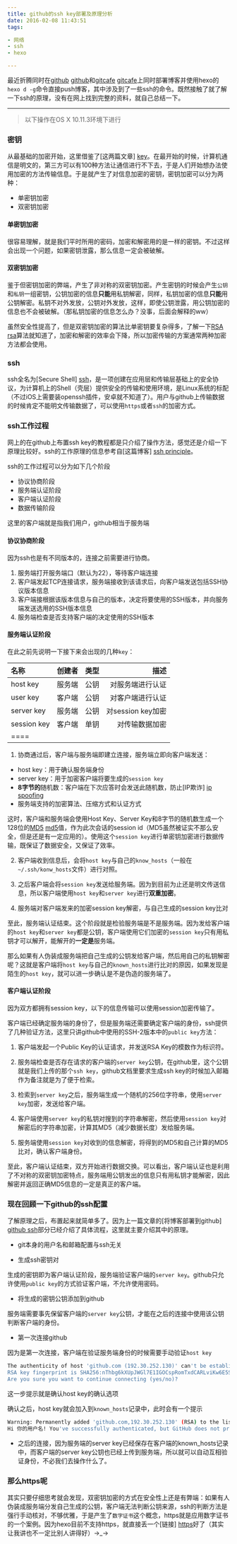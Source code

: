 ```yaml
---
title: github的ssh key部署及原理分析
date: 2016-02-08 11:43:51
tags: 

- 网络
- ssh
- hexo

---
```


最近折腾同时在[github] [github]和[gitcafe] [gitcafe]上同时部署博客并使用hexo的`hexo d -g`命令直接push博客，其中涉及到了一些ssh的命令。既然接触了就了解一下ssh的原理，没有在网上找到完整的资料，就自己总结一下。
<!--more-->

---

> 以下操作在OS X 10.11.3环境下进行

### 密钥

从最基础的加密开始，这里借鉴了[这两篇文章] [key]。在最开始的时候，计算机通信是明文的，第三方可以有100种方法让通信进行不下去，于是人们开始想办法使用加密的方法传输信息。于是就产生了对信息加密的密钥，密钥加密可以分为两种：

- 单密钥加密
- 双密钥加密

#### 单密钥加密

很容易理解，就是我们平时所用的密码，加密和解密用的是一样的密钥。不过这样会出现一个问题，如果密钥泄露，那么信息一定会被破解。

#### 双密钥加密

鉴于但密钥加密的弊端，产生了非对称的双密钥加密。产生密钥的时候会产生`公钥`和`私钥`一组密钥，公钥加密的信息**只能**用私钥解密，同样，私钥加密的信息**只能**用公钥解密。私钥不对外发放，公钥对外发放，这样，即使公钥泄露，用公钥加密的信息也不会被破解。（那私钥加密的信息怎么办？没事，后面会解释的ww）

虽然安全性提高了，但是双密钥加密的算法比单密钥要复杂得多，了解一下[RSA] [rsa]算法就知道了，加密和解密的效率会下降，所以加密传输的方案通常两种加密方法都会使用。

### ssh

ssh全名为[Secure Shell] [ssh]，是一项创建在应用层和传输层基础上的安全协议，为计算机上的Shell（壳层）提供安全的传输和使用环境，是Linux系统的标配（不过iOS上需要装openssh插件，安卓就不知道了）。用户与github上传输数据的时候肯定不能明文传输数据了，可以使用`https`或者`ssh`的加密方式。

### ssh工作过程

网上的在github上布置ssh key的教程都是只介绍了操作方法，感觉还是介绍一下原理比较好。ssh的工作原理的信息参考自[这篇博客] [ssh principle]。

ssh的工作过程可以分为如下几个阶段

- 协议协商阶段
- 服务端认证阶段
- 客户端认证阶段
- 数据传输阶段

这里的客户端就是指我们用户，github相当于服务端

#### 协议协商阶段

因为ssh也是有不同版本的，连接之前需要进行协商。

1. 服务端打开服务端口（默认为22），等待客户端连接
2. 客户端发起TCP连接请求，服务端接收到该请求后，向客户端发送包括SSH协议版本信息
3. 客户端接根据该版本信息与自己的版本，决定将要使用的SSH版本，并向服务端发送选用的SSH版本信息
4. 服务端检查是否支持客户端的决定使用的SSH版本

#### 服务端认证阶段

在此之前先说明一下接下来会出现的几种`key`：

| 名称 | 创建者 | 类型 | 描述 |
|:-----|:-----:|:---:|----:|
| host key | 服务端 | 公钥 | 对服务端进行认证 |
| user key | 客户端 | 公钥 | 对客户端进行认证 |
| server key | 服务端 | 公钥 | 对session key加密 |
| session key | 客户端 | 单钥 | 对传输数据加密 |
|====

1. 协商通过后，客户端与服务端即建立连接，服务端立即向客户端发送：

 - host key：用于确认服务端身份
 - server key：用于加密客户端将要生成的`session key`
 - **8字节的**随机数：客户端在下次应答时会发送此随机数，防止[IP欺诈] [ip spoofing]
 - 服务端支持的加密算法、压缩方式和认证方式

这时，客户端和服务端会使用Host Key、Server Key和8字节的随机数生成一个128位的[MD5] [md5]值，作为此次会话的session id（MD5虽然被证实不那么安全，但是还是有一定应用的）。使用这个`session key`进行单密钥加密进行数据传输，既保证了数据安全，又保证了效率。

2. 客户端收到信息后，会将`host key`与自己的`know_hosts`（一般在`~/.ssh/konw_hosts`文件）进行对照。

3. 之后客户端会将`session key`发送给服务端。因为到目前为止还是明文传送信息，所以客户端使用`host key`和`server key`进行**双重加密**。

4. 服务端对客户端发来的加密session key解密，与自己生成的session key比对

至此，服务端认证结束。这个阶段就是检验服务端是不是服务端。因为发给客户端的`host key`和`server key`都是公钥，客户端使用它们加密的`session key`只有用私钥才可以解开，能解开的**一定是**服务端。

那么如果有人伪装成服务端把自己生成的公钥发给客户端，然后用自己的私钥解密呢？这就是客户端将`host key`与自己的`known_hosts`进行比对的原因，如果发现是陌生的`host key`，就可以进一步确认是不是伪造的服务端了。

#### 客户端认证阶段

因为双方都拥有session key，以下的信息传输可以使用session加密传输了。

客户端已经确定服务端的身份了，但是服务端还需要确定客户端的身份，ssh提供了几种验证方法，这里只讲github中使用的SSH-2版本中的`public key`方法：

1. 客户端发起一个Public Key的认证请求，并发送RSA Key的模数作为标识符。

2. 服务端检查是否存在请求的客户端的`server key`公钥，在github里，这个公钥就是我们上传的那个`ssh key`，github文档里要求生成ssh key的时候加入邮箱作为备注就是为了便于检索。

3. 检索到`server key`之后，服务端生成一个随机的256位字符串，使用`server key`加密，发送给客户端。

4. 客户端使用`server key`的私钥对搜到的字符串解密，然后使用`session key`对解密后的字符串加密，计算其MD5（减少数据长度）发给服务端。

5. 服务端使用`session key`对收到的信息解密，将得到的MD5和自己计算的MD5比对，确认客户端身份。

至此，客户端认证结束，双方开始进行数据交换。可以看出，客户端认证也是利用了不对称的双密钥加密特点，服务端用公钥发出的信息只有用私钥才能解密，因此解密并返回正确MD5信息的一定是真正的客户端。

### 现在回顾一下github的ssh配置

了解原理之后，布置起来就简单多了。因为上一篇文章的[将博客部署到github] [github ssh]部分已经介绍了具体流程，这里就主要介绍其中的原理。

- git本身的用户名和邮箱配置与ssh无关

- 生成ssh密钥对

生成的密钥即为客户端认证阶段，服务端验证客户端的`server key`。github只允许使用`public key`的方式验证客户端，不允许使用密码。

- 将生成的密钥公钥添加到github

服务端需要事先保留客户端的`server key`公钥，才能在之后的连接中使用该公钥判断客户端的身份。

- 第一次连接github

因为是第一次连接，客户端在验证服务端身份的时候需要手动验证`host key`

~~~ sh
The authenticity of host 'github.com (192.30.252.130)' can't be established.
RSA key fingerprint is SHA256:nThbg6kXUpJWGl7E1IGOCspRomTxdCARLviKw6E5SY8.
Are you sure you want to continue connecting (yes/no)?
~~~

这一步提示就是确认host key的确认选项

确认之后，host key就会加入到`known_hosts`记录中，此时会有一个提示

~~~ sh
Warning: Permanently added 'github.com,192.30.252.130' (RSA) to the list of known hosts.
Hi 你的用户名! You've successfully authenticated, but GitHub does not provide shell access.
~~~

- 之后的连接，因为服务端的server key已经保存在客户端的known_hosts记录中，而客户端的server key公钥也已经上传到服务端，所以就可以自动互相验证身份，不必我们去操作什么了。

### 那么https呢

其实只要仔细思考就会发现，双密钥加密的方式在安全性上还是有弊端：如果有人伪装成服务端分发自己生成的公钥，客户端无法判断公钥来源，ssh的判断方法是强行手动核对，不够优雅，于是产生了`数字证书`这个概念，https就是应用数字证书的一个案例。因为hexo目前不支持https，就直接丢一个[链接] [https]好了（其实让我讲也不一定比别人讲得好）→_→

[github]:https://github.com
[gitcafe]:https://gitcafe.com
[key]:http://www.ruanyifeng.com/blog/2006/12/notes_on_cryptography.html
[rsa]:https://zh.wikipedia.org/wiki/RSA加密演算法
[ssh]:https://zh.wikipedia.org/wiki/Secure_Shell
[ssh principle]:http://erik-2-blog.logdown.com/posts/74081-ssh-principle
[ip spoofing]:https://en.wikipedia.org/wiki/IP_address_spoofing
[md5]:https://zh.wikipedia.org/wiki/MD5
[github ssh]:/2016/02/01/使用Hexo在GitHub上搭建网站/
[deployer]:https://github.com/hexojs/hexo-deployer-git
[https]:http://www.ruanyifeng.com/blog/2011/08/what_is_a_digital_signature.html